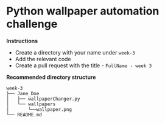 # Python wallpaper automation challenge

**Instructions**

- Create a directory with your name under `week-3`
- Add the relevant code
- Create a pull request with the title - `FullName - week 3`


**Recommended directory structure**
```
week-3
├── Jane_Doe
│   ├── wallpaperChanger.py
│   └── wallpapers
|       └──wallpaper.png
└── README.md
```